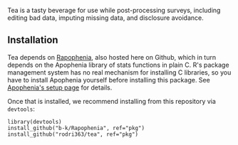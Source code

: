 Tea is a tasty beverage for use while post-processing surveys, including editing bad data, imputing missing data, and disclosure avoidance.

## Installation

Tea depends on [Rapophenia](http://github.com/b-k/Rapophenia), also hosted here on Github, which in turn depends on the Apophenia library of stats functions in plain C. R's package management system has no real mechanism for installing C libraries, so you have to install Apophenia yourself before installing this package. See [Apophenia's setup page](http://apophenia.info/setup.html) for details.

Once that is installed, we recommend installing from this repository via ```devtools```:

```
library(devtools)
install_github("b-k/Rapophenia", ref="pkg")
install_github("rodri363/tea", ref="pkg")
```
